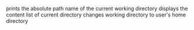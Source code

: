 prints the absolute path name of the current working directory
displays the content list of current directory
changes working directory to user's home directory
